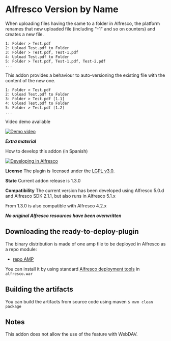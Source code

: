 
Alfresco Version by Name
========================

When uploading files having the same to a folder in Alfresco, the platform renames that new uploaded file (including "-1" and so on counters) and creates a new file.

```
1: Folder > Test.pdf
2: Upload Test.pdf to Folder
3: Folder > Test.pdf, Test-1.pdf
4: Upload Test.pdf to Folder
5: Folder > Test.pdf, Test-1.pdf, Test-2.pdf
...
```

This addon provides a behaviour to auto-versioning the existing file with the content of the new one.

```
1: Folder > Test.pdf
2: Upload Test.pdf to Folder
3: Folder > Test.pdf [1.1]
4: Upload Test.pdf to Folder
5: Folder > Test.pdf [1.2]
...
```
Video demo available

[![Demo video](https://img.youtube.com/vi/27gjzEPOomo/0.jpg)](https://www.youtube.com/watch?v=27gjzEPOomo)

***Extra material***

How to develop this addon (in Spanish)

[![Developing in Alfresco](https://img.youtube.com/vi/ekPyWLFmip0/0.jpg)](https://www.youtube.com/watch?v=ekPyWLFmip0)


**License**
The plugin is licensed under the [LGPL v3.0](http://www.gnu.org/licenses/lgpl-3.0.html). 

**State**
Current addon release is 1.3.0

**Compatibility**
The current version has been developed using Alfresco 5.0.d and Alfresco SDK 2.1.1, but also runs in Alfresco 5.1.x

From 1.3.0 is also compatible with Alfresco 4.2.x

***No original Alfresco resources have been overwritten***


Downloading the ready-to-deploy-plugin
--------------------------------------
The binary distribution is made of one amp file to be deployed in Alfresco as a repo module:

* [repo AMP](https://github.com/keensoft/alfresco-version-by-name/releases/download/1.3.0/version-by-name-repo.amp)

You can install it by using standard [Alfresco deployment tools](http://docs.alfresco.com/community/tasks/dev-extensions-tutorials-simple-module-install-amp.html) in `alfresco.war`


Building the artifacts
----------------------
You can build the artifacts from source code using maven
```$ mvn clean package```


Notes
-----
This addon does not allow the use of the feature with WebDAV.

